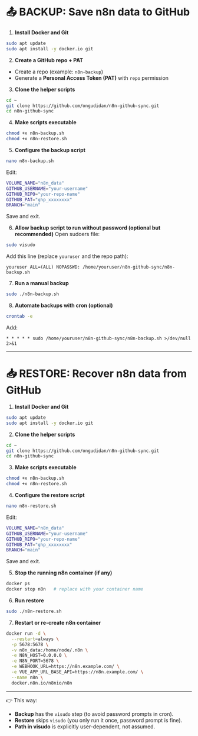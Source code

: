 # 📤 BACKUP: Save n8n data to GitHub

1. **Install Docker and Git**

```bash
sudo apt update
sudo apt install -y docker.io git
```

2. **Create a GitHub repo + PAT**

* Create a repo (example: `n8n-backup`)
* Generate a **Personal Access Token (PAT)** with `repo` permission

3. **Clone the helper scripts**

```bash
cd ~
git clone https://github.com/ongudidan/n8n-github-sync.git
cd n8n-github-sync
```

4. **Make scripts executable**

```bash
chmod +x n8n-backup.sh
chmod +x n8n-restore.sh
```

5. **Configure the backup script**

```bash
nano n8n-backup.sh
```

Edit:

```bash
VOLUME_NAME="n8n_data"
GITHUB_USERNAME="your-username"
GITHUB_REPO="your-repo-name"
GITHUB_PAT="ghp_xxxxxxxx"
BRANCH="main"
```

Save and exit.

6. **Allow backup script to run without password (optional but recommended)**
   Open sudoers file:

```bash
sudo visudo
```

Add this line (replace `youruser` and the repo path):

```
youruser ALL=(ALL) NOPASSWD: /home/youruser/n8n-github-sync/n8n-backup.sh
```

7. **Run a manual backup**

```bash
sudo ./n8n-backup.sh
```

8. **Automate backups with cron (optional)**

```bash
crontab -e
```

Add:

```
* * * * * sudo /home/youruser/n8n-github-sync/n8n-backup.sh >/dev/null 2>&1
```

---

# 📥 RESTORE: Recover n8n data from GitHub

1. **Install Docker and Git**

```bash
sudo apt update
sudo apt install -y docker.io git
```

2. **Clone the helper scripts**

```bash
cd ~
git clone https://github.com/ongudidan/n8n-github-sync.git
cd n8n-github-sync
```

3. **Make scripts executable**

```bash
chmod +x n8n-backup.sh
chmod +x n8n-restore.sh
```

4. **Configure the restore script**

```bash
nano n8n-restore.sh
```

Edit:

```bash
VOLUME_NAME="n8n_data"
GITHUB_USERNAME="your-username"
GITHUB_REPO="your-repo-name"
GITHUB_PAT="ghp_xxxxxxxx"
BRANCH="main"
```

Save and exit.

5. **Stop the running n8n container (if any)**

```bash
docker ps
docker stop n8n   # replace with your container name
```

6. **Run restore**

```bash
sudo ./n8n-restore.sh
```

7. **Restart or re-create n8n container**

```bash
docker run -d \
  --restart=always \
  -p 5678:5678 \
  -v n8n_data:/home/node/.n8n \
  -e N8N_HOST=0.0.0.0 \
  -e N8N_PORT=5678 \
  -e WEBHOOK_URL=https://n8n.example.com/ \
  -e VUE_APP_URL_BASE_API=https://n8n.example.com/ \
  --name n8n \
  docker.n8n.io/n8nio/n8n
```

---

👉 This way:

* **Backup** has the `visudo` step (to avoid password prompts in cron).
* **Restore** skips `visudo` (you only run it once, password prompt is fine).
* **Path in visudo** is explicitly user-dependent, not assumed.
